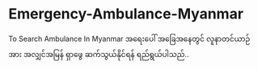 # Emergency-Ambulance-Myanmar
To Search Ambulance In Myanmar
အရေးပေါ် အခြေအနေတွင် လူနာတင်ယာဉ်အား အလျှင်အမြန် ရှာဖွေ ဆက်သွယ်နိုင်ရန် ရည်ရွယ်ပါသည်..
